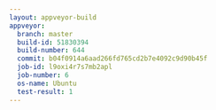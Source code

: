 ```yaml
---
layout: appveyor-build
appveyor:
  branch: master
  build-id: 51830394
  build-number: 644
  commit: b04f0914a6aad266fd765cd2b7e4092c9d90b45f
  job-id: l9oxi4r7s7mb2apl
  job-number: 6
  os-name: Ubuntu
  test-result: 1
---
```

